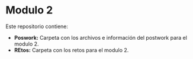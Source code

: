 <h1>Modulo 2</h1>
<p>
Este repositorio contiene:
  <ul>
    <li> <b>Poswork:</b> Carpeta con los archivos e información del postwork para el modulo 2.
    <li> <b>REtos:</b> Carpeta con los retos para el modulo 2.
</p>
